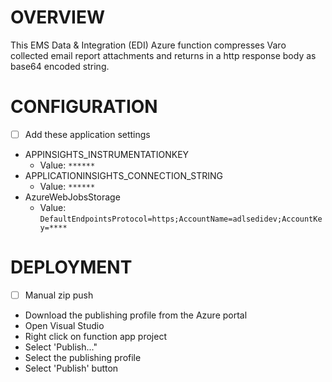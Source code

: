 # OVERVIEW

This EMS Data & Integration (EDI) Azure function compresses Varo collected email report attachments and returns in a http response body as base64 encoded string.

# CONFIGURATION

- [ ]  Add these application settings
  - APPINSIGHTS_INSTRUMENTATIONKEY
    - Value: `******`
  - APPLICATIONINSIGHTS_CONNECTION_STRING
    - Value: `******`
  - AzureWebJobsStorage
    - Value: `DefaultEndpointsProtocol=https;AccountName=adlsedidev;AccountKey=****`
  
# DEPLOYMENT
- [ ]  Manual zip push
  - Download the publishing profile from the Azure portal
  - Open Visual Studio
  - Right click on function app project
  - Select 'Publish..."
  - Select the publishing profile
  - Select 'Publish' button
